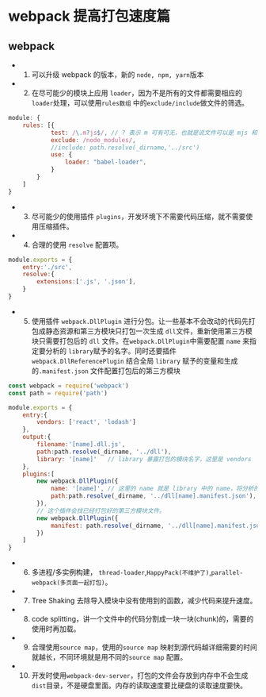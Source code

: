 # webpack 提高打包速度篇
## webpack
* 1. 可以升级 webpack 的版本，新的 `node, npm, yarn`版本
* 2. 在尽可能少的模块上应用 `loader`，因为不是所有的文件都需要相应的`loader`处理，可以使用`rules数组` 中的`exclude/include`做文件的筛选。 
``` js
module: {
    rules: [{
            test: /\.m?js$/, // ? 表示 m 可有可无，也就是说文件可以是 mjs 和 js
            exclude: /node_modules/,
            //include: path.resolve(_dirname,'../src')
            use: {
                loader: "babel-loader",
            }
        }
    ]
}
```
* 3. 尽可能少的使用插件 `plugins`，开发环境下不需要代码压缩，就不需要使用压缩插件。
* 4. 合理的使用 `resolve` 配置项。
``` js 
module.exports = {
    entry:'./src',
    resolve:{
        extensions:['.js', '.json'],
    }
}
```
* 5. 使用插件 `webpack.DllPlugin`  进行分包。让一些基本不会改动的代码先打包成静态资源和第三方模块只打包一次生成 `dll`文件，重新使用第三方模块只需要打包后的 `dll` 文件。在`webpack.DllPlugin`中需要配置 `name` 来指定要分析的 `library`赋予的名字。同时还要插件 `webpack.DllReferencePlugin` 结合全局 `library` 赋予的变量和生成的`.manifest.json` 文件配置打包后的第三方模块
``` js
const webpack = require('webpack')
const path = require('path')

module.exports = {
    entry:{
        vendors: ['react', 'lodash']
    },
    output:{
        filename:'[name].dll.js',
        path:path.resolve(_dirname, '../dll'),
        library: '[name]'   // library 暴露打包的模块名字，这里是 vendors
    },
    plugins:[
        new webpack.DllPlugin({
            name: '[name]', // 这里的 name 就是 library 中的 name，将分析的结果放在下面的path文件中
            path:path.resolve(_dirname, '../dll[name].manifest.json'),
        }),
        // 这个插件会找已经打包好的第三方模块文件。
        new webpack.DllPlugin({
            manifest: path.resolve(_dirname, '../dll[name].manifest.json'),
        })
    ]
}
```
* 6. 多进程/多实例构建， `thread-loader`,`HappyPack(不维护了)`,`parallel-webpack(多页面一起打包)`。
* 7. Tree Shaking 去除导入模块中没有使用到的函数，减少代码来提升速度。
* 8. code splitting，讲一个文件中的代码分割成一块一块(chunk)的，需要的使用时再加载。
* 9. 合理使用`source map`，使用的`source map` 映射到源代码越详细需要的时间就越长，不同环境就是用不同的`source map` 配置。
* 10. 开发时使用`webpack-dev-server`，打包的文件会存放到内存中不会生成`dist`目录，不是硬盘里面。内存的读取速度要比硬盘的读取速度要快。








